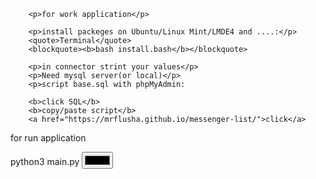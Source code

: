 
		<p>for work application</p>
	
		<p>install packeges on Ubuntu/Linux Mint/LMDE4 and ....:</p>
		<quote>Terminal</quote>
		<blockquote><b>bash install.bash</b></blockquote>

		<p>in connector strint your values</p>
		<p>Need mysql server(or local)</p>
		<p>script base.sql with phpMyAdmin: 
	
		<b>click SQL</b>
		<b>copy/paste script</b>
		<a href="https://mrflusha.github.io/messenger-list/">click</a>
	



<div>
	<p>for run application</p>
	<quote>python3 main.py</quote>
	<input type = "color">
</div>
